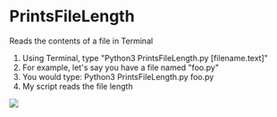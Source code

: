 # PrintsFileLength
Reads the contents of a file in Terminal
  1) Using Terminal, type "Python3 PrintsFileLength.py [filename.text]"
  2) For example, let's say you have a file named "foo.py"
  3) You would type: Python3 PrintsFileLength.py foo.py
  4) My script reads the file length

![](http://www.giphy.com/gifs/iK42nqCsqYR01pHcqv)
